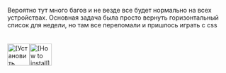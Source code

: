 Вероятно тут много багов и не везде все будет нормально на всех устройствах. Основная задача была просто вернуть горизонтальный список для недели, но там все переломали и пришлось играть с css
<br>
<br>
<br>
<a href="https://github.com/MubaraksaGen/t2iti_horizontal_week/raw/refs/heads/main/t2iti-horizontal-week.user.js"><img height=50 alt="[Установить скрипт Tampermonkey]" src="https://assets.googlegpt.io/images/buttons/greasy-fork/install/this-script.svg"></a><a href="#-installation"><img height=50 alt="[How to install]" title="How to install" src="https://assets.googlegpt.io/images/buttons/greasy-fork/help.svg"></a>
<br>
